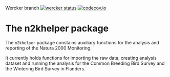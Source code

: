Wercker branch [![wercker status](https://app.wercker.com/status/9f6c69b5cc40a32aeffeb5e8ee42b552/s/wercker "wercker status")](https://app.wercker.com/project/bykey/9f6c69b5cc40a32aeffeb5e8ee42b552) [![codecov.io](http://codecov.io/bitbucket/thierry_onkelinx/n2khelper/coverage.svg?branch=wercker)](http://codecov.io/bitbucket/thierry_onkelinx/n2khelper?branch=wercker)

# The n2khelper package

The `n2khelper` package constains auxiliary functions for the analysis and reporting of the Natura 2000 Monitoring.

It currently holds functions for importing the raw data, creating analysis dataset and running the analysis for the Common Breeding Bird Survey and the Wintering Bird Survey in Flanders.

